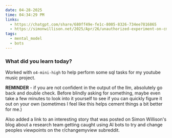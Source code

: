 ```yaml
---
date: 04-28-2025
time: 04:34:29 PM
links:
  - https://chatgpt.com/share/680ff49e-fe1c-8005-8326-734ee7816865
  - https://simonwillison.net/2025/Apr/26/unauthorized-experiment-on-cmv/
tags:
  - mental_model
  - bots
---
```


### What did you learn today?
Worked with `o4-mini-high` to help perform some sql tasks for my youtube music project. 

**REMINDER** - if you are not confident in the output of the llm, absolutely go back and double check. Before
blindly asking for something, maybe even take a few minutes to look into it yourself to see if you can 
quickly figure it out on your own (sometimes I feel like this helps cement things a bit better for me.)

Also added a link to an interesting story that was posted on Simon Willison's blog about a research
team getting caught using AI bots to try and change peoples viewpoints on the r/changemyview subreddit.